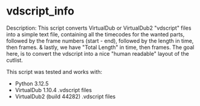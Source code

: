 # vdscript_info

Description:
This script converts VirtualDub or VirtualDub2 "vdscript" files into a simple text file, containing all the timecodes for the wanted parts, followed by the frame numbers (start - end), followed by the length in time, then frames. & lastly, we have "Total Length" in time, then frames. The goal here, is to convert the vdscript into a nice "human readable" layout of the cutlist.

This script was tested and works with:
 - Python 3.12.5
 - VirtualDub 1.10.4 .vdscript files
 - VirtualDub2 (build 44282) .vdscript files